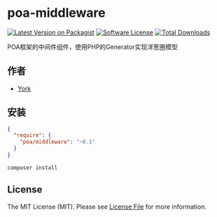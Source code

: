 # poa-middleware

[![Latest Version on Packagist][ico-version]][link-packagist]
[![Software License][ico-license]](LICENSE)
[![Total Downloads][ico-downloads]][link-downloads]

POA框架的中间件组件，使用PHP的Generator实现洋葱圈模型

## 作者

- [York](https://github.com/york8)

## 安装

```json
{
  "require": {
    "poa/middleware": "~0.1"
  }
}
```

```bash
composer install
```

## License

The MIT License (MIT). Please see [License File](LICENSE) for more information.

[ico-version]: https://img.shields.io/packagist/v/york8/poa.svg?style=flat-square

[ico-license]: https://img.shields.io/badge/license-MIT-brightgreen.svg?style=flat-square

[ico-downloads]: https://img.shields.io/packagist/dt/poa/middleware.svg?style=flat-square

[link-packagist]: https://packagist.org/packages/poa/middleware

[link-downloads]: https://packagist.org/packages/poa/middleware
